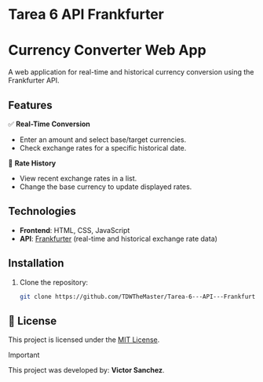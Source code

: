 # Tarea 6 API Frankfurter
# Currency Converter Web App  

A web application for real-time and historical currency conversion using the Frankfurter API.  

## Features  
✅ **Real-Time Conversion**  
   - Enter an amount and select base/target currencies.  
   - Check exchange rates for a specific historical date.  

📅 **Rate History**  
   - View recent exchange rates in a list.  
   - Change the base currency to update displayed rates.  

## Technologies  
- **Frontend**: HTML, CSS, JavaScript  
- **API**: [Frankfurter](https://api.frankfurter.app) (real-time and historical exchange rate data)  

## Installation  
1. Clone the repository:  
   ```bash  
   git clone https://github.com/TDWTheMaster/Tarea-6---API---Frankfurter-.git
## 📔 License
This project is licensed under the [MIT License](./LICENSE).

> [!IMPORTANT]
This project was developed by: **Victor Sanchez**.
